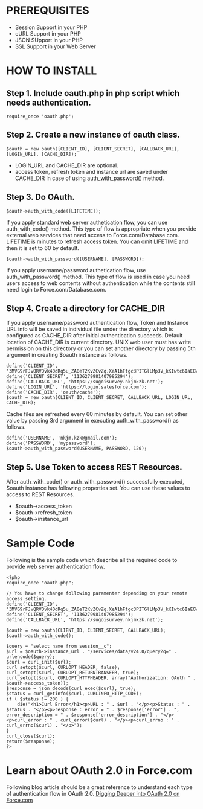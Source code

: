 PREREQUISITES
==============
- Session Support in your PHP
- cURL Support in your PHP
- JSON SUpport in your PHP
- SSL Support in your Web Server

HOW TO INSTALL
==============
Step 1. Include oauth.php in php script which needs authentication.
-------------------------------------------------------------------
    require_once 'oauth.php';

Step 2. Create a new instance of oauth class.
---------------------------------------------
    $oauth = new oauth([CLIENT_ID], [CLIENT_SECRET], [CALLBACK_URL], [LOGIN_URL], [CACHE_DIR]);

- LOGIN_URL and CACHE_DIR are optional.
- access token, refresh token and instance url are saved under CACHE_DIR in case of using auth_with_password() method.

Step 3. Do OAuth. 
------------------------------------------------------------------------------------------------------
    $oauth->auth_with_code([LIFETIME]);
If you apply standard web server authetication flow, you can use auth_with_code() method. This type of flow is appropriate when you provide external web services that need access to Force.com/Database.com. LIFETIME is minutes to refresh access token. You can omit LIFETIME and then it is set to 60 by default.

    $oauth->auth_with_password([USERNAME], [PASSWORD]);
If you apply username/password authetication flow, use auth_with_password() method. This type of flow is used in case you need users access to web contents without authentication while the contents still need login to Force.com/Database.com.

Step 4. Create a directory for CACHE_DIR
----------------------------------------------------------------
If you apply username/password authentication flow, Token and Instance URL info will be saved in individual file under the directory which is configured as CACHE_DIR after initial authentication succeeds. Default location of CACHE_DIR is current directory. UNIX web user must has write permission on this directory or you can set another directory by passing 5th argument in creating $oauth instance as follows.

    define('CLIENT_ID', '3MVG9rFJvQRVOvk40dRq5u_ZA0eT2KvZCvZq.XeA1hFtgc3PITGlLMp3V_kKIwtc6IaEGWkIO3cOu0IgVmujh');
    define('CLIENT_SECRET', '1136279981407985294');
    define('CALLBACK_URL', 'https://sugoisurvey.nkjmkzk.net');
    define('LOGIN_URL', 'https://login.salesforce.com');
    define('CACHE_DIR', 'oauth/cache');
    $oauth = new oauth(CLIENT_ID, CLIENT_SECRET, CALLBACK_URL, LOGIN_URL, CACHE_DIR);

Cache files are refreshed every 60 minutes by default. You can set other value by passing 3rd argument in executing auth_with_password() as follows.

    define('USERNAME', 'nkjm.kzk@gmail.com');
    define('PASSWORD', 'mypassword');
    $oauth->auth_with_password(USERNAME, PASSWORD, 120);

Step 5. Use Token to access REST Resources.
-----------------------------------------------
After auth_with_code() or auth_with_password() successfully executed, $oauth instance has following properties set.
You can use these values to access to REST Resources.

- $oauth->access_token
- $oauth->refresh_token
- $oauth->instance_url

Sample Code
===========
Following is the sample code which describe all the required code to provide web server authentication flow.

    <?php
    require_once "oauth.php";

    // You have to change following paramenter depending on your remote access setting.
    define('CLIENT_ID', '3MVG9rFJvQRVOvk40dRq5u_ZA0eT2KvZCvZq.XeA1hFtgc3PITGlLMp3V_kKIwtc6IaEGWkIO3cOu0IgVmujh');
    define('CLIENT_SECRET', '1136279981407985294');
    define('CALLBACK_URL', 'https://sugoisurvey.nkjmkzk.net');

    $oauth = new oauth(CLIENT_ID, CLIENT_SECRET, CALLBACK_URL);
    $oauth->auth_with_code();
    
    $query = "select name from session__c";
    $url = $oauth->instance_url . "/services/data/v24.0/query?q=" . urlencode($query);
    $curl = curl_init($url);
    curl_setopt($curl, CURLOPT_HEADER, false);
    curl_setopt($curl, CURLOPT_RETURNTRANSFER, true);
    curl_setopt($curl, CURLOPT_HTTPHEADER, array("Authorization: OAuth " . $oauth->access_token));
    $response = json_decode(curl_exec($curl), true);
    $status = curl_getinfo($curl, CURLINFO_HTTP_CODE);
    if ( $status != 200 ) {
        die("<h1>Curl Error</h1><p>URL : " . $url . "</p><p>Status : " . $status . "</p><p>response : error = " . $response['error'] . ", error_description = " . $response['error_description'] . "</p><p>curl_error : " . curl_error($curl) . "</p><p>curl_errno : " . curl_errno($curl) . "</p>");
    }
    curl_close($curl);
    return($response);
    ?>

Learn about OAuth 2.0 in Force.com
==================================
Following blog article should be a great reference to understand each type of authentication flow in OAuth 2.0.
[Digging Deeper into OAuth 2.0 on Force.com](http://wiki.developerforce.com/page/Digging_Deeper_into_OAuth_2.0_on_Force.com)
